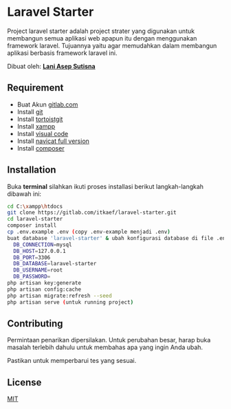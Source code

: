 # Laravel Starter

Project laravel starter adalah project strater yang digunakan untuk membangun semua aplikasi web apapun itu dengan menggunakan framework laravel. Tujuannya yaitu agar memudahkan dalam membangun aplikasi berbasis framework laravel ini.

Dibuat oleh: [**Lani Asep Sutisna**](https://www.linkedin.com/in/laniasepsutisna/)

## Requirement
- Buat Akun [gitlab.com](https://git-scm.com/downloads)
- Install [git](https://git-scm.com/downloads)
- Install [tortoistgit](https://tortoisegit.org/)
- Install [xampp](https://www.apachefriends.org/index.html)
- Install [visual code](https://code.visualstudio.com/)
- Install [navicat full version](https://gigapurbalingga.net/premiumsoft-navicat-premium-enterprise-full/)
- Install [composer](https://getcomposer.org/Composer-Setup.exe)

## Installation

Buka **terminal** silahkan ikuti proses installasi berikut langkah-langkah dibawah ini:

```bash
cd C:\xampp\htdocs
git clone https://gitlab.com/itkaef/laravel-starter.git
cd laravel-starter
composer install
cp .env.example .env (copy .env-example menjadi .env)
buat database 'laravel-starter' & ubah konfigurasi database di file .env
  DB_CONNECTION=mysql
  DB_HOST=127.0.0.1
  DB_PORT=3306
  DB_DATABASE=laravel-starter
  DB_USERNAME=root
  DB_PASSWORD=
php artisan key:generate
php artisan config:cache
php artisan migrate:refresh --seed
php artisan serve (untuk running project)
```

## Contributing
Permintaan penarikan dipersilakan. Untuk perubahan besar, harap buka masalah terlebih dahulu untuk membahas apa yang ingin Anda ubah. 

Pastikan untuk memperbarui tes yang sesuai.

## License
[MIT](https://choosealicense.com/licenses/mit/)